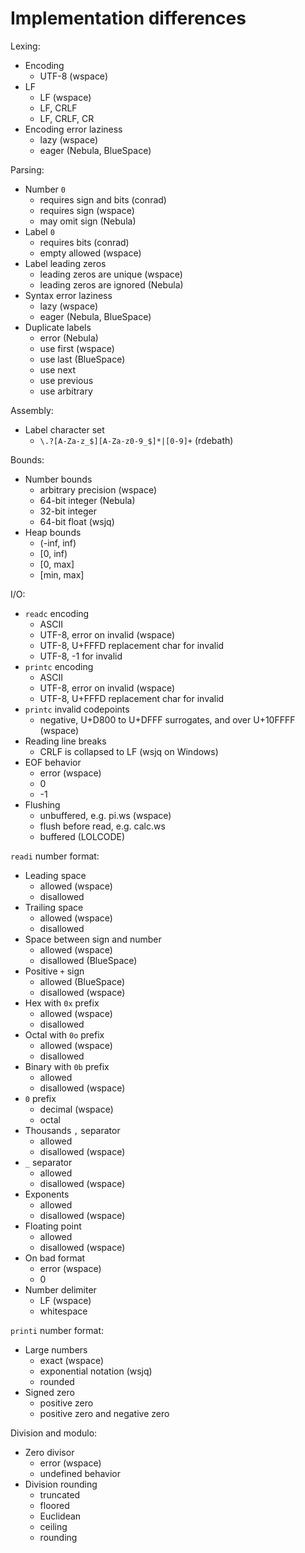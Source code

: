 # Implementation differences

Lexing:

- Encoding
  - UTF-8 (wspace)
- LF
  - LF (wspace)
  - LF, CRLF
  - LF, CRLF, CR
- Encoding error laziness
  - lazy (wspace)
  - eager (Nebula, BlueSpace)

Parsing:

- Number `0`
  - requires sign and bits (conrad)
  - requires sign (wspace)
  - may omit sign (Nebula)
- Label `0`
  - requires bits (conrad)
  - empty allowed (wspace)
- Label leading zeros
  - leading zeros are unique (wspace)
  - leading zeros are ignored (Nebula)
- Syntax error laziness
  - lazy (wspace)
  - eager (Nebula, BlueSpace)
- Duplicate labels
  - error (Nebula)
  - use first (wspace)
  - use last (BlueSpace)
  - use next
  - use previous
  - use arbitrary

Assembly:

- Label character set
  - `\.?[A-Za-z_$][A-Za-z0-9_$]*|[0-9]+` (rdebath)

Bounds:

- Number bounds
  - arbitrary precision (wspace)
  - 64-bit integer (Nebula)
  - 32-bit integer
  - 64-bit float (wsjq)
- Heap bounds
  - (-inf, inf)
  - [0, inf)
  - [0, max]
  - [min, max]

I/O:

- `readc` encoding
  - ASCII
  - UTF-8, error on invalid (wspace)
  - UTF-8, U+FFFD replacement char for invalid
  - UTF-8, -1 for invalid
- `printc` encoding
  - ASCII
  - UTF-8, error on invalid (wspace)
  - UTF-8, U+FFFD replacement char for invalid
- `printc` invalid codepoints
  - negative, U+D800 to U+DFFF surrogates, and over U+10FFFF (wspace)
- Reading line breaks
  - CRLF is collapsed to LF (wsjq on Windows)
- EOF behavior
  - error (wspace)
  - 0
  - -1
- Flushing
  - unbuffered, e.g. pi.ws (wspace)
  - flush before read, e.g. calc.ws
  - buffered (LOLCODE)

`readi` number format:

- Leading space
  - allowed (wspace)
  - disallowed
- Trailing space
  - allowed (wspace)
  - disallowed
- Space between sign and number
  - allowed (wspace)
  - disallowed (BlueSpace)
- Positive `+` sign
  - allowed (BlueSpace)
  - disallowed (wspace)
- Hex with `0x` prefix
  - allowed (wspace)
  - disallowed
- Octal with `0o` prefix
  - allowed (wspace)
  - disallowed
- Binary with `0b` prefix
  - allowed
  - disallowed (wspace)
- `0` prefix
  - decimal (wspace)
  - octal
- Thousands `,` separator
  - allowed
  - disallowed (wspace)
- `_` separator
  - allowed
  - disallowed (wspace)
- Exponents
  - allowed
  - disallowed (wspace)
- Floating point
  - allowed
  - disallowed (wspace)
- On bad format
  - error (wspace)
  - 0
- Number delimiter
  - LF (wspace)
  - whitespace

`printi` number format:

- Large numbers
  - exact (wspace)
  - exponential notation (wsjq)
  - rounded
- Signed zero
  - positive zero
  - positive zero and negative zero

Division and modulo:

- Zero divisor
  - error (wspace)
  - undefined behavior
- Division rounding
  - truncated
  - floored
  - Euclidean
  - ceiling
  - rounding
